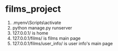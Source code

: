 # films_project

1. .myenv\Scripts\activate
2. python manage.py runserver
3. 127.0.0.1/ is home
4. 127.0.0.1/films/ is films main page
5. 127.0.0.1/films/user_info/ is user info's main page
